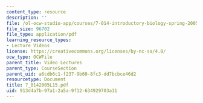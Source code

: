 ```yaml
---
content_type: resource
description: ''
file: /ol-ocw-studio-app/courses/7-014-introductory-biology-spring-2005/913d4a7b97a12a5a9f12634929703a11_7_0142005L15.pdf
file_size: 96702
file_type: application/pdf
learning_resource_types:
- Lecture Videos
license: https://creativecommons.org/licenses/by-nc-sa/4.0/
ocw_type: OCWFile
parent_title: Video Lectures
parent_type: CourseSection
parent_uid: a6cdb6c1-f237-9b60-8fc3-dd7bcbce46d2
resourcetype: Document
title: 7_0142005L15.pdf
uid: 913d4a7b-97a1-2a5a-9f12-634929703a11
---
```

